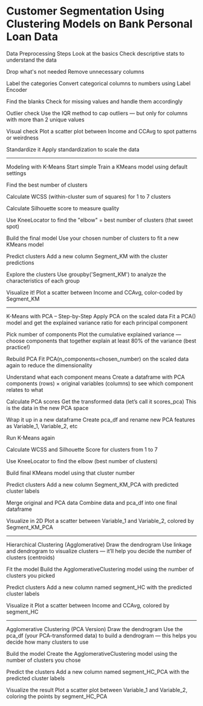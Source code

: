# Customer Segmentation Using Clustering Models on Bank Personal Loan Data

 Data Preprocessing Steps
Look at the basics Check descriptive stats to understand the data 

Drop what's not needed Remove unnecessary columns 

Label the categories Convert categorical columns to numbers using Label Encoder 

Find the blanks Check for missing values and handle them accordingly 

Outlier check Use the IQR method to cap outliers — but only for columns with more than 2 unique values 

Visual check Plot a scatter plot between Income and CCAvg to spot patterns or weirdness 

Standardize it Apply standardization to scale the data 

-----------------------------------------------------------------


Modeling with K-Means
Start simple Train a KMeans model using default settings 

Find the best number of clusters

Calculate WCSS (within-cluster sum of squares) for 1 to 7 clusters

Calculate Silhouette score to measure quality 

Use KneeLocator to find the "elbow" = best number of clusters (that sweet spot) 

Build the final model Use your chosen number of clusters to fit a new KMeans model 

Predict clusters Add a new column Segment_KM with the cluster predictions 

Explore the clusters Use groupby('Segment_KM') to analyze the characteristics of each group 

Visualize it! Plot a scatter between Income and CCAvg, color-coded by Segment_KM 

---------------------------------------------------------------------
  
 K-Means with PCA – Step-by-Step
Apply PCA on the scaled data Fit a PCA() model and get the explained variance ratio for each principal component 

Pick number of components Plot the cumulative explained variance — choose components that together explain at least 80% of the variance (best practice!) 

Rebuild PCA Fit PCA(n_components=chosen_number) on the scaled data again to reduce the dimensionality 

Understand what each component means Create a dataframe with PCA components (rows) × original variables (columns) to see which component relates to what 

Calculate PCA scores Get the transformed data (let’s call it scores_pca)  This is the data in the new PCA space

Wrap it up in a new dataframe Create pca_df and rename new PCA features as Variable_1, Variable_2, etc 

Run K-Means again

Calculate WCSS and Silhouette Score for clusters from 1 to 7

Use KneeLocator to find the elbow (best number of clusters) 

Build final KMeans model using that cluster number

Predict clusters Add a new column Segment_KM_PCA with predicted cluster labels 

Merge original and PCA data Combine data and pca_df into one final dataframe 

Visualize in 2D Plot a scatter between Variable_1 and Variable_2, colored by Segment_KM_PCA 

---------------------------------------------------------------------------------
 Hierarchical Clustering (Agglomerative)
Draw the dendrogram Use linkage and dendrogram to visualize clusters — it’ll help you decide the number of clusters (centroids) 

Fit the model Build the AgglomerativeClustering model using the number of clusters you picked 

Predict clusters Add a new column named segment_HC with the predicted cluster labels 

Visualize it Plot a scatter between Income and CCAvg, colored by segment_HC 

----------------------------------------------------------------------------------
 Agglomerative Clustering (PCA Version)
Draw the dendrogram Use the pca_df (your PCA-transformed data) to build a dendrogram — this helps you decide how many clusters to use 

Build the model Create the AgglomerativeClustering model using the number of clusters you chose 

Predict the clusters Add a new column named segment_HC_PCA with the predicted cluster labels 

Visualize the result Plot a scatter plot between Variable_1 and Variable_2, coloring the points by segment_HC_PCA 
